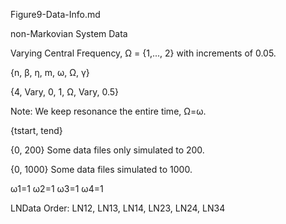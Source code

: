 Figure9-Data-Info.md

non-Markovian System Data

Varying Central Frequency, Ω = {1,..., 2} with increments of 0.05.

{n, β, η, m, ω, Ω, γ}

{4, Vary, 0, 1, Ω, Vary, 0.5}

Note: We keep resonance the entire time, Ω=ω.

{tstart, tend}

{0, 200} Some data files only simulated to 200.

{0, 1000} Some data files simulated to 1000.

ω1=1 ω2=1 ω3=1 ω4=1

LNData Order: LN12, LN13, LN14, LN23, LN24, LN34
